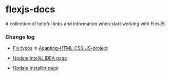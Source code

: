 # flexjs-docs
A collection of helpful links and information when start working with FlexJS


### Change log

* [Fix typos](https://github.com/ok-at-github/flexjs-docs/wiki/Adapting-HTML-CSS-JS-project/_compare/d783fe699c4c3828d255114bc82c096919960a3e...5343c0e0738e47eee6d5c88cb319a7ed8d5fcdc1) in [Adapting-HTML-CSS-JS-project](https://github.com/ok-at-github/flexjs-docs/wiki/Adapting-HTML-CSS-JS-project)

* [Update IntelliJ IDEA page](https://github.com/ok-at-github/flexjs-docs/wiki/IntelliJ-IDEA)
* [Update Installer page](https://github.com/ok-at-github/flexjs-docs/wiki/Installation)



